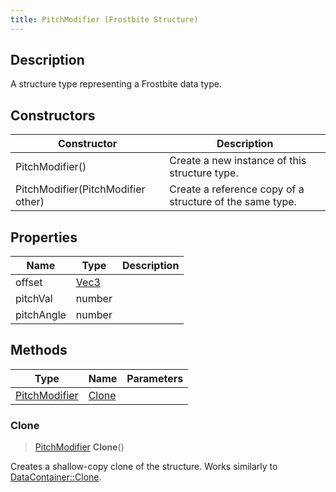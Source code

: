 ```yaml
---
title: PitchModifier (Frostbite Structure)
---
```

## Description

A structure type representing a Frostbite data type.

## Constructors

| Constructor                        | Description                                              |
| ---------------------------------- | -------------------------------------------------------- |
| PitchModifier()                    | Create a new instance of this structure type.            |
| PitchModifier(PitchModifier other) | Create a reference copy of a structure of the same type. |

## Properties

| Name       | Type                              | Description |
| ---------- | --------------------------------- | ----------- |
| offset     | [Vec3](/vext/ref/cls/shr/Vec3) |             |
| pitchVal   | number                            |             |
| pitchAngle | number                            |             |

## Methods

| Type                           | Name            | Parameters |
| ------------------------------ | --------------- | ---------- |
| [PitchModifier](PitchModifier) | [Clone](#clone) |            |

### Clone

> [PitchModifier](PitchModifier) **Clone**()

Creates a shallow-copy clone of the structure. Works similarly to [DataContainer::Clone](/vext/ref/cls/shr/datacontainer#clone).

